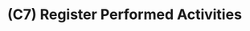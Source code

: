 ---
layout: page
title: (C7) Register Performed Activities
nav_order: 7
parent: Construction
grand_parent: Software Development and Maintenance
permalink: /phases/operations/software_development_and_maintenance/construction/c7/
---
